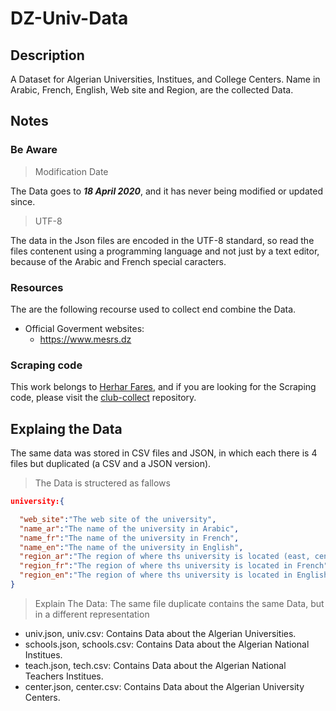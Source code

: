 # DZ-Univ-Data

## Description

A Dataset for Algerian Universities, Institues, and College Centers. Name in Arabic, French, English, Web site and Region, are the collected Data.

## Notes

### Be Aware

> Modification Date

The Data goes to ***18 April 2020***, and it has never being modified or updated since.

> UTF-8

The data in the Json files are encoded in the UTF-8 standard, so read the files contenent using a programming language and not just by a text editor, because of the Arabic and French special caracters.

### Resources

The are the following recourse used to collect end combine the Data.

* Official Goverment websites:
  * <https://www.mesrs.dz>

### Scraping code

This work belongs to [Herhar Fares](https://github.com/HerharFares), and if you are looking for the Scraping code, please visit the [club-collect](https://github.com/HerharFares/club-collect) repository.

## Explaing the Data

The same data was stored in CSV files and JSON, in which each there is 4 files but duplicated (a CSV and a JSON version).

> The Data is structered as fallows

```json
university:{

  "web_site":"The web site of the university",
  "name_ar":"The name of the university in Arabic",
  "name_fr":"The name of the university in French",
  "name_en":"The name of the university in English",
  "region_ar":"The region of where ths university is located (east, center, west), in Arabic",
  "region_fr":"The region of where ths university is located in French",
  "region_en":"The region of where ths university is located in English"
}
```

> Explain The Data: The same file duplicate contains the same Data, but in a different representation

* univ.json, univ.csv: Contains Data about the Algerian Universities.
* schools.json, schools.csv: Contains Data about the Algerian National Institues.
* teach.json, tech.csv: Contains Data about the Algerian National Teachers Institues.
* center.json, center.csv: Contains Data about the Algerian University Centers.
